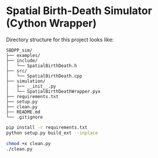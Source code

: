 # Spatial Birth-Death Simulator (Cython Wrapper)

Directory structure for this project looks like:

```
SBDPP_sim/
├── examples/
├── include/
│   └── SpatialBirthDeath.h
├── src/
│   └── SpatialBirthDeath.cpp
├── simulation/
│   ├── __init__.py
│   └── SpatialBirthDeathWrapper.pyx
├── requirements.txt
├── setup.py
├── clean.py
├── README.md
└── .gitignore
```

```bash
pip install -r requirements.txt
python setup.py build_ext --inplace
```


```bash
chmod +x clean.py
./clean.py
```